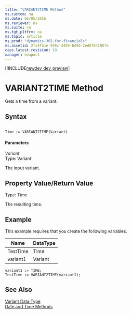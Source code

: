 ```yaml
---
title: "VARIANT2TIME Method"
ms.custom: na
ms.date: 06/05/2016
ms.reviewer: na
ms.suite: na
ms.tgt_pltfrm: na
ms.topic: article
ms.prod: "dynamics-365-for-financials"
ms.assetid: 2fa5fb1e-998c-4469-bd90-2ed0f64190fe
caps.latest.revision: 10
manager: edupont
---
```


[!INCLUDE[newdev_dev_preview](../includes/newdev_dev_preview.md)]

# VARIANT2TIME Method
Gets a time from a variant.  

## Syntax  

```  

Time := VARIANT2TIME(Variant)  
```  

#### Parameters  
 *Variant*  
 Type: Variant  

 The input variant.  

## Property Value/Return Value  
 Type: Time  

 The resulting time.  

## Example  
 This example requires that you create the following variables.  

|Name|DataType|  
|----------|--------------|  
|TestTime|Time|  
|variant1|Variant|  

```  
variant1 := TIME;  
TestTime := VARIANT2TIME(variant1);  
```  

## See Also  
 [Variant Data Type](../datatypes/devenv-Variant-Data-Type.md)   
 [Date and Time Methods](devenv-Date-and-Time-Methods.md)   
<!--[Using COM Technologies in Microsoft Dynamics NAV](Using-COM-Technologies-in-Microsoft-Dynamics-NAV.md)-->
